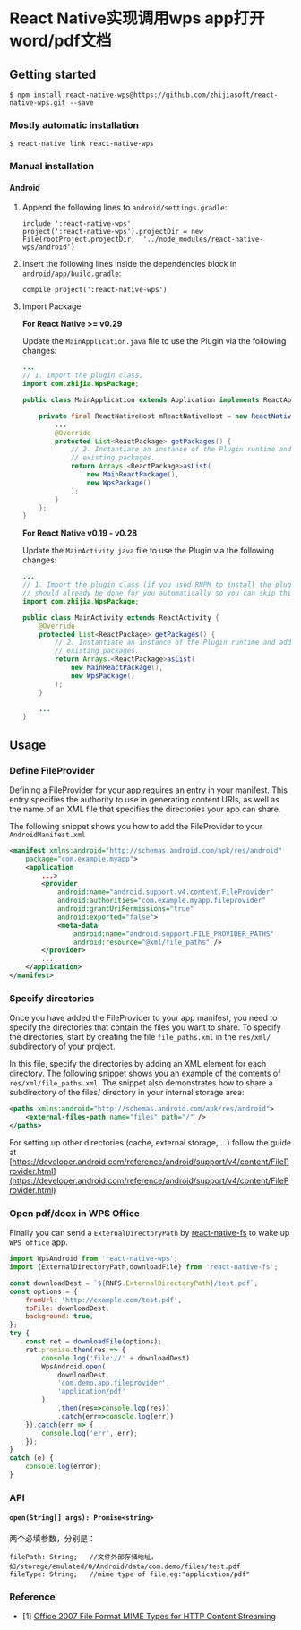 # React Native实现调用wps app打开word/pdf文档


## Getting started

`$ npm install react-native-wps@https://github.com/zhijiasoft/react-native-wps.git --save`

### Mostly automatic installation

`$ react-native link react-native-wps`

### Manual installation


#### Android

1. Append the following lines to `android/settings.gradle`:

  	```
  	include ':react-native-wps'
  	project(':react-native-wps').projectDir = new File(rootProject.projectDir, 	'../node_modules/react-native-wps/android')
  	```
2. Insert the following lines inside the dependencies block in `android/app/build.gradle`:
    
  	```
    compile project(':react-native-wps')
  	```
3. Import Package
  
    **For React Native >= v0.29**
  
    Update the `MainApplication.java` file to use the Plugin via the following changes:
    
    ```java
    ...
    // 1. Import the plugin class.
   import com.zhijia.WpsPackage;
    
    public class MainApplication extends Application implements ReactApplication {
    
        private final ReactNativeHost mReactNativeHost = new ReactNativeHost(this) {
            ...   
            @Override
            protected List<ReactPackage> getPackages() {
                // 2. Instantiate an instance of the Plugin runtime and add it to the list of
                // existing packages.
                return Arrays.<ReactPackage>asList(
                    new MainReactPackage(),
                    new WpsPackage()
                );
            }
        };
    }
    ```
    
    **For React Native v0.19 - v0.28**
  
    Update the `MainActivity.java` file to use the Plugin via the following changes:
    
    ```java
    ...
    // 1. Import the plugin class (if you used RNPM to install the plugin, this
    // should already be done for you automatically so you can skip this step).
    import com.zhijia.WpsPackage;
    
    public class MainActivity extends ReactActivity {    
        @Override
        protected List<ReactPackage> getPackages() {
            // 2. Instantiate an instance of the Plugin runtime and add it to the list of
            // existing packages.
            return Arrays.<ReactPackage>asList(
                new MainReactPackage(),
                new WpsPackage()
            );
        }
    
        ...
    }
    ```


## Usage

### Define FileProvider

Defining a FileProvider for your app requires an entry in your manifest. 
This entry specifies the authority to use in generating content URIs, as 
well as the name of an XML file that specifies the directories your app can share.

The following snippet shows you how to add the FileProvider to your `AndroidManifest.xml`

```xml
<manifest xmlns:android="http://schemas.android.com/apk/res/android"
    package="com.example.myapp">
    <application
        ...>
        <provider
            android:name="android.support.v4.content.FileProvider"
            android:authorities="com.example.myapp.fileprovider"
            android:grantUriPermissions="true"
            android:exported="false">
            <meta-data
                android:name="android.support.FILE_PROVIDER_PATHS"
                android:resource="@xml/file_paths" />
        </provider>
        ...
    </application>
</manifest>
```
### Specify directories

Once you have added the FileProvider to your app manifest, you need to specify the 
directories that contain the files you want to share. To specify the directories, 
start by creating the file `file_paths.xml` in the `res/xml/` subdirectory of your project.
 
In this file, specify the directories by adding an XML element for each directory. 
The following snippet shows you an example of the contents of `res/xml/file_paths.xml`. 
The snippet also demonstrates how to share a subdirectory of the files/ directory 
in your internal storage area:

```xml
<paths xmlns:android="http://schemas.android.com/apk/res/android">
    <external-files-path name="files" path="/" />
</paths>
```

For setting up other directories (cache, external storage, ...) follow the guide at 
[https://developer.android.com/reference/android/support/v4/content/FileProvider.html](https://developer.android.com/reference/android/support/v4/content/FileProvider.html) 


### Open pdf/docx in WPS Office

Finally you can send a `ExternalDirectoryPath` by [react-native-fs](https://github.com/itinance/react-native-fs) to wake up `WPS office` app. 

```javascript
import WpsAndroid from 'react-native-wps';
import {ExternalDirectoryPath,downloadFile} from 'react-native-fs';

const downloadDest = `${RNFS.ExternalDirectoryPath}/test.pdf`;
const options = {
    fromUrl: 'http://example.com/test.pdf',
    toFile: downloadDest,
    background: true,
};
try {
    const ret = downloadFile(options);
    ret.promise.then(res => {
        console.log('file://' + downloadDest)
        WpsAndroid.open(
            downloadDest,
            'com.demo.app.fileprovider',
            'application/pdf'
        )
            .then(res=>console.log(res))
            .catch(err=>console.log(err))
    }).catch(err => {
        console.log('err', err);
    });
}
catch (e) {
    console.log(error);
}
```

### API

#### `open(String[] args): Promise<string>`
两个必填参数，分别是：
```
filePath: String;   //文件外部存储地址，如/storage/emulated/0/Android/data/com.demo/files/test.pdf
fileType: String;   //mime type of file,eg:"application/pdf"
```

### Reference
 - [1] [Office 2007 File Format MIME Types for HTTP Content Streaming](https://blogs.msdn.microsoft.com/vsofficedeveloper/2008/05/08/office-2007-file-format-mime-types-for-http-content-streaming-2/)
